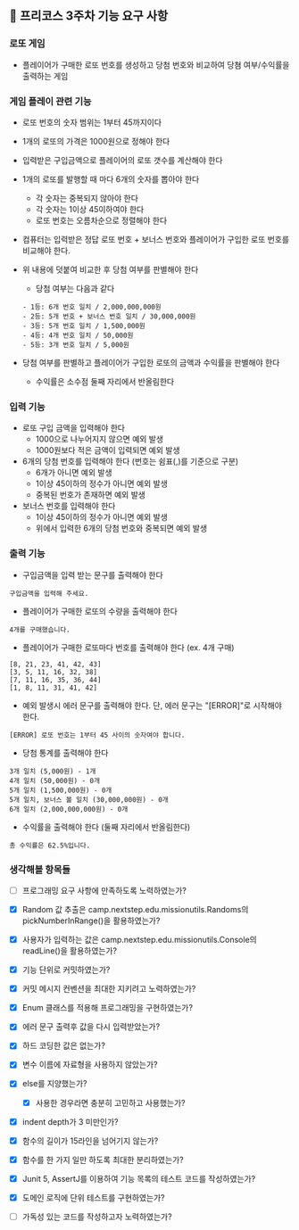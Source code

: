 ## 🚀 프리코스 3주차 기능 요구 사항

### 로또 게임

- 플레이어가 구매한 로또 번호를 생성하고 당첨 번호와 비교하여 당쳠 여부/수익률을 출력하는 게임

### 게임 플레이 관련 기능

- 로또 번호의 숫자 범위는 1부터 45까지이다
- 1개의 로또의 가격은 1000원으로 정해야 한다
- 입력받은 구입금액으로 플레이어의 로또 갯수를 계산해야 한다
- 1개의 로또를 발행할 때 마다 6개의 숫자를 뽑아야 한다
    - 각 숫자는 중복되지 않아야 한다
    - 각 숫자는 1이상 45이하여야 한다
    - 로또 번호는 오름차순으로 정렬해야 한다

- 컴퓨터는 입력받은 정답 로또 번호 + 보너스 번호와 플레이어가 구입한 로또 번호를 비교해야 한다.
- 위 내용에 덧붙여 비교한 후 당첨 여부를 판별해야 한다
    - 당첨 여부는 다음과 같다

  ```
  - 1등: 6개 번호 일치 / 2,000,000,000원
  - 2등: 5개 번호 + 보너스 번호 일치 / 30,000,000원
  - 3등: 5개 번호 일치 / 1,500,000원
  - 4등: 4개 번호 일치 / 50,000원
  - 5등: 3개 번호 일치 / 5,000원
  ```
  
- 당첨 여부를 판별하고 플레이어가 구입한 로또의 금액과 수익률을 판별해야 한다
    - 수익률은 소수점 둘째 자리에서 반올림한다

### 입력 기능

- 로또 구입 금액을 입력해야 한다
    - 1000으로 나누어지지 않으면 예외 발생
    - 1000원보다 적은 금액이 입력되면 예외 발생
- 6개의 당첨 번호를 입력해야 한다 (번호는 쉼표(,)를 기준으로 구분)
    - 6개가 아니면 예외 발생
    - 1이상 45이하의 정수가 아니면 예외 발생
    - 중복된 번호가 존재하면 예외 발생
- 보너스 번호를 입력해야 한다
    - 1이상 45이하의 정수가 아니면 예외 발생
    - 위에서 입력한 6개의 당첨 번호와 중복되면 예외 발생

### 출력 기능

- 구입금액을 입력 받는 문구를 출력해야 한다

```
구입금액을 입력해 주세요.
```

- 플레이어가 구매한 로또의 수량을 출력해야 한다

```
4개를 구매했습니다.
```

- 플레이어가 구매한 로또마다 번호를 출력해야 한다 (ex. 4개 구매)

```
[8, 21, 23, 41, 42, 43] 
[3, 5, 11, 16, 32, 38] 
[7, 11, 16, 35, 36, 44] 
[1, 8, 11, 31, 41, 42] 
```

- 예외 발생시 에러 문구를 출력해야 한다. 단, 에러 문구는 "[ERROR]"로 시작해야 한다.

```
[ERROR] 로또 번호는 1부터 45 사이의 숫자여야 합니다.
```

- 당첨 통계를 출력해야 한다

```
3개 일치 (5,000원) - 1개
4개 일치 (50,000원) - 0개
5개 일치 (1,500,000원) - 0개
5개 일치, 보너스 볼 일치 (30,000,000원) - 0개
6개 일치 (2,000,000,000원) - 0개
```

- 수익률을 출력해야 한다 (둘째 자리에서 반올림한다)

```
총 수익률은 62.5%입니다.
```

### 생각해볼 항목들
-[ ] 프로그래밍 요구 사항에 만족하도록 노력하였는가? 
-[x] Random 값 추출은 camp.nextstep.edu.missionutils.Randoms의 pickNumberInRange()을 활용하였는가?
-[x] 사용자가 입력하는 값은 camp.nextstep.edu.missionutils.Console의 readLine()을 활용하였는가?
-[x] 기능 단위로 커밋하였는가?
-[x] 커밋 메시지 컨벤션을 최대한 지키려고 노력하였는가?
-[x] Enum 클래스를 적용해 프로그래밍을 구현하였는가?
-[x] 에러 문구 출력후 값을 다시 입력받았는가?
-[x] 하드 코딩한 값은 없는가?
-[x] 변수 이름에 자료형을 사용하지 않았는가?
-[x] else를 지양했는가?
  - [x] 사용한 경우라면 충분히 고민하고 사용했는가?
-[x] indent depth가 3 미만인가?
-[x] 함수의 길이가 15라인을 넘어기지 않는가?
-[x] 함수를 한 가지 일만 하도록 최대한 분리하였는가?
-[x] Junit 5, AssertJ를 이용하여 기능 목록의 테스트 코드를 작성하였는가?
-[x] 도메인 로직에 단위 테스트를 구현하였는가?
-[ ] 가독성 있는 코드를 작성하고자 노력하였는가?


  
  

